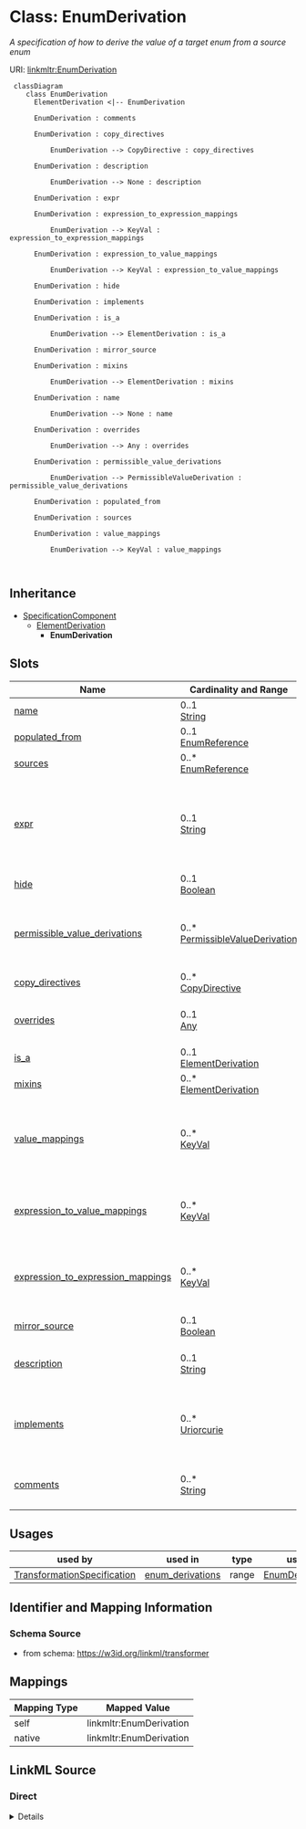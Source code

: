 

# Class: EnumDerivation


_A specification of how to derive the value of a target enum from a source enum_





URI: [linkmltr:EnumDerivation](https://w3id.org/linkml/transformer/EnumDerivation)




```mermaid
 classDiagram
    class EnumDerivation
      ElementDerivation <|-- EnumDerivation
      
      EnumDerivation : comments
        
      EnumDerivation : copy_directives
        
          EnumDerivation --> CopyDirective : copy_directives
        
      EnumDerivation : description
        
          EnumDerivation --> None : description
        
      EnumDerivation : expr
        
      EnumDerivation : expression_to_expression_mappings
        
          EnumDerivation --> KeyVal : expression_to_expression_mappings
        
      EnumDerivation : expression_to_value_mappings
        
          EnumDerivation --> KeyVal : expression_to_value_mappings
        
      EnumDerivation : hide
        
      EnumDerivation : implements
        
      EnumDerivation : is_a
        
          EnumDerivation --> ElementDerivation : is_a
        
      EnumDerivation : mirror_source
        
      EnumDerivation : mixins
        
          EnumDerivation --> ElementDerivation : mixins
        
      EnumDerivation : name
        
          EnumDerivation --> None : name
        
      EnumDerivation : overrides
        
          EnumDerivation --> Any : overrides
        
      EnumDerivation : permissible_value_derivations
        
          EnumDerivation --> PermissibleValueDerivation : permissible_value_derivations
        
      EnumDerivation : populated_from
        
      EnumDerivation : sources
        
      EnumDerivation : value_mappings
        
          EnumDerivation --> KeyVal : value_mappings
        
      
```





## Inheritance
* [SpecificationComponent](SpecificationComponent.md)
    * [ElementDerivation](ElementDerivation.md)
        * **EnumDerivation**



## Slots

| Name | Cardinality and Range | Description | Inheritance |
| ---  | --- | --- | --- |
| [name](name.md) | 0..1 <br/> [String](String.md) | Target enum name | direct |
| [populated_from](populated_from.md) | 0..1 <br/> [EnumReference](EnumReference.md) | Source enum name | direct |
| [sources](sources.md) | 0..* <br/> [EnumReference](EnumReference.md) |  | direct |
| [expr](expr.md) | 0..1 <br/> [String](String.md) | An expression to be evaluated on the source object to derive the target slot | direct |
| [hide](hide.md) | 0..1 <br/> [Boolean](Boolean.md) | True if this is suppressed | direct |
| [permissible_value_derivations](permissible_value_derivations.md) | 0..* <br/> [PermissibleValueDerivation](PermissibleValueDerivation.md) | Instructions on how to derive a set of PVs in the target schema | direct |
| [copy_directives](copy_directives.md) | 0..* <br/> [CopyDirective](CopyDirective.md) |  | [ElementDerivation](ElementDerivation.md) |
| [overrides](overrides.md) | 0..1 <br/> [Any](Any.md) | overrides source schema slots | [ElementDerivation](ElementDerivation.md) |
| [is_a](is_a.md) | 0..1 <br/> [ElementDerivation](ElementDerivation.md) |  | [ElementDerivation](ElementDerivation.md) |
| [mixins](mixins.md) | 0..* <br/> [ElementDerivation](ElementDerivation.md) |  | [ElementDerivation](ElementDerivation.md) |
| [value_mappings](value_mappings.md) | 0..* <br/> [KeyVal](KeyVal.md) | A mapping table that is applied directly to mappings, in order of precedence | [ElementDerivation](ElementDerivation.md) |
| [expression_to_value_mappings](expression_to_value_mappings.md) | 0..* <br/> [KeyVal](KeyVal.md) | A mapping table in which the keys are expressions | [ElementDerivation](ElementDerivation.md) |
| [expression_to_expression_mappings](expression_to_expression_mappings.md) | 0..* <br/> [KeyVal](KeyVal.md) | A mapping table in which the keys and values are expressions | [ElementDerivation](ElementDerivation.md) |
| [mirror_source](mirror_source.md) | 0..1 <br/> [Boolean](Boolean.md) |  | [ElementDerivation](ElementDerivation.md) |
| [description](description.md) | 0..1 <br/> [String](String.md) | description of the specification component | [SpecificationComponent](SpecificationComponent.md) |
| [implements](implements.md) | 0..* <br/> [Uriorcurie](Uriorcurie.md) | A reference to a specification that this component implements | [SpecificationComponent](SpecificationComponent.md) |
| [comments](comments.md) | 0..* <br/> [String](String.md) | A list of comments about this component | [SpecificationComponent](SpecificationComponent.md) |





## Usages

| used by | used in | type | used |
| ---  | --- | --- | --- |
| [TransformationSpecification](TransformationSpecification.md) | [enum_derivations](enum_derivations.md) | range | [EnumDerivation](EnumDerivation.md) |






## Identifier and Mapping Information







### Schema Source


* from schema: https://w3id.org/linkml/transformer





## Mappings

| Mapping Type | Mapped Value |
| ---  | ---  |
| self | linkmltr:EnumDerivation |
| native | linkmltr:EnumDerivation |





## LinkML Source

<!-- TODO: investigate https://stackoverflow.com/questions/37606292/how-to-create-tabbed-code-blocks-in-mkdocs-or-sphinx -->

### Direct

<details>
```yaml
name: EnumDerivation
description: A specification of how to derive the value of a target enum from a source
  enum
from_schema: https://w3id.org/linkml/transformer
is_a: ElementDerivation
attributes:
  name:
    name: name
    description: Target enum name
    from_schema: https://w3id.org/linkml/transformer
    key: true
    domain_of:
    - ElementDerivation
    - SlotDerivation
    - EnumDerivation
    - PermissibleValueDerivation
    required: true
  populated_from:
    name: populated_from
    description: Source enum name
    from_schema: https://w3id.org/linkml/transformer
    domain_of:
    - ClassDerivation
    - SlotDerivation
    - EnumDerivation
    - PermissibleValueDerivation
    range: EnumReference
  sources:
    name: sources
    from_schema: https://w3id.org/linkml/transformer
    multivalued: true
    domain_of:
    - ClassDerivation
    - SlotDerivation
    - EnumDerivation
    - PermissibleValueDerivation
    range: EnumReference
  expr:
    name: expr
    description: An expression to be evaluated on the source object to derive the
      target slot. Should be specified using the LinkML expression language.
    from_schema: https://w3id.org/linkml/transformer
    domain_of:
    - SlotDerivation
    - EnumDerivation
    - PermissibleValueDerivation
    range: string
  hide:
    name: hide
    description: True if this is suppressed
    from_schema: https://w3id.org/linkml/transformer
    domain_of:
    - SlotDerivation
    - EnumDerivation
    - PermissibleValueDerivation
    range: boolean
  permissible_value_derivations:
    name: permissible_value_derivations
    description: Instructions on how to derive a set of PVs in the target schema
    from_schema: https://w3id.org/linkml/transformer
    rank: 1000
    multivalued: true
    domain_of:
    - EnumDerivation
    range: PermissibleValueDerivation
    inlined: true

```
</details>

### Induced

<details>
```yaml
name: EnumDerivation
description: A specification of how to derive the value of a target enum from a source
  enum
from_schema: https://w3id.org/linkml/transformer
is_a: ElementDerivation
attributes:
  name:
    name: name
    description: Target enum name
    from_schema: https://w3id.org/linkml/transformer
    key: true
    alias: name
    owner: EnumDerivation
    domain_of:
    - ElementDerivation
    - SlotDerivation
    - EnumDerivation
    - PermissibleValueDerivation
    required: true
  populated_from:
    name: populated_from
    description: Source enum name
    from_schema: https://w3id.org/linkml/transformer
    alias: populated_from
    owner: EnumDerivation
    domain_of:
    - ClassDerivation
    - SlotDerivation
    - EnumDerivation
    - PermissibleValueDerivation
    range: EnumReference
  sources:
    name: sources
    from_schema: https://w3id.org/linkml/transformer
    multivalued: true
    alias: sources
    owner: EnumDerivation
    domain_of:
    - ClassDerivation
    - SlotDerivation
    - EnumDerivation
    - PermissibleValueDerivation
    range: EnumReference
  expr:
    name: expr
    description: An expression to be evaluated on the source object to derive the
      target slot. Should be specified using the LinkML expression language.
    from_schema: https://w3id.org/linkml/transformer
    alias: expr
    owner: EnumDerivation
    domain_of:
    - SlotDerivation
    - EnumDerivation
    - PermissibleValueDerivation
    range: string
  hide:
    name: hide
    description: True if this is suppressed
    from_schema: https://w3id.org/linkml/transformer
    alias: hide
    owner: EnumDerivation
    domain_of:
    - SlotDerivation
    - EnumDerivation
    - PermissibleValueDerivation
    range: boolean
  permissible_value_derivations:
    name: permissible_value_derivations
    description: Instructions on how to derive a set of PVs in the target schema
    from_schema: https://w3id.org/linkml/transformer
    rank: 1000
    multivalued: true
    alias: permissible_value_derivations
    owner: EnumDerivation
    domain_of:
    - EnumDerivation
    range: PermissibleValueDerivation
    inlined: true
  copy_directives:
    name: copy_directives
    from_schema: https://w3id.org/linkml/transformer
    rank: 1000
    multivalued: true
    alias: copy_directives
    owner: EnumDerivation
    domain_of:
    - ElementDerivation
    range: CopyDirective
    inlined: true
  overrides:
    name: overrides
    description: overrides source schema slots
    from_schema: https://w3id.org/linkml/transformer
    rank: 1000
    alias: overrides
    owner: EnumDerivation
    domain_of:
    - ElementDerivation
    range: Any
  is_a:
    name: is_a
    from_schema: https://w3id.org/linkml/transformer
    rank: 1000
    slot_uri: linkml:is_a
    alias: is_a
    owner: EnumDerivation
    domain_of:
    - ElementDerivation
    range: ElementDerivation
  mixins:
    name: mixins
    from_schema: https://w3id.org/linkml/transformer
    rank: 1000
    slot_uri: linkml:mixins
    multivalued: true
    alias: mixins
    owner: EnumDerivation
    domain_of:
    - ElementDerivation
    range: ElementDerivation
    inlined: false
  value_mappings:
    name: value_mappings
    description: A mapping table that is applied directly to mappings, in order of
      precedence
    from_schema: https://w3id.org/linkml/transformer
    rank: 1000
    multivalued: true
    alias: value_mappings
    owner: EnumDerivation
    domain_of:
    - ElementDerivation
    range: KeyVal
    inlined: true
  expression_to_value_mappings:
    name: expression_to_value_mappings
    description: A mapping table in which the keys are expressions
    from_schema: https://w3id.org/linkml/transformer
    rank: 1000
    multivalued: true
    alias: expression_to_value_mappings
    owner: EnumDerivation
    domain_of:
    - ElementDerivation
    range: KeyVal
    inlined: true
  expression_to_expression_mappings:
    name: expression_to_expression_mappings
    description: A mapping table in which the keys and values are expressions
    from_schema: https://w3id.org/linkml/transformer
    rank: 1000
    multivalued: true
    alias: expression_to_expression_mappings
    owner: EnumDerivation
    domain_of:
    - ElementDerivation
    range: KeyVal
    inlined: true
  mirror_source:
    name: mirror_source
    from_schema: https://w3id.org/linkml/transformer
    rank: 1000
    alias: mirror_source
    owner: EnumDerivation
    domain_of:
    - ElementDerivation
    range: boolean
  description:
    name: description
    description: description of the specification component
    from_schema: https://w3id.org/linkml/transformer
    rank: 1000
    slot_uri: dcterms:description
    alias: description
    owner: EnumDerivation
    domain_of:
    - SpecificationComponent
    range: string
  implements:
    name: implements
    description: A reference to a specification that this component implements.
    from_schema: https://w3id.org/linkml/transformer
    rank: 1000
    multivalued: true
    alias: implements
    owner: EnumDerivation
    domain_of:
    - SpecificationComponent
    range: uriorcurie
  comments:
    name: comments
    description: A list of comments about this component. Comments are free text,
      and may be used to provide additional information about the component, including
      instructions for its use.
    from_schema: https://w3id.org/linkml/transformer
    rank: 1000
    slot_uri: rdfs:comment
    multivalued: true
    alias: comments
    owner: EnumDerivation
    domain_of:
    - SpecificationComponent
    range: string

```
</details>